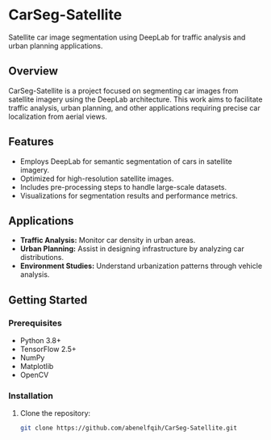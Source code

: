 # CarSeg-Satellite
Satellite car image segmentation using DeepLab for traffic analysis and urban planning applications.


## Overview
CarSeg-Satellite is a project focused on segmenting car images from satellite imagery using the DeepLab architecture. This work aims to facilitate traffic analysis, urban planning, and other applications requiring precise car localization from aerial views.

## Features
- Employs DeepLab for semantic segmentation of cars in satellite imagery.
- Optimized for high-resolution satellite images.
- Includes pre-processing steps to handle large-scale datasets.
- Visualizations for segmentation results and performance metrics.

## Applications
- **Traffic Analysis:** Monitor car density in urban areas.
- **Urban Planning:** Assist in designing infrastructure by analyzing car distributions.
- **Environment Studies:** Understand urbanization patterns through vehicle analysis.

## Getting Started

### Prerequisites
- Python 3.8+
- TensorFlow 2.5+
- NumPy
- Matplotlib
- OpenCV

### Installation
1. Clone the repository:
   ```bash
   git clone https://github.com/abenelfqih/CarSeg-Satellite.git

